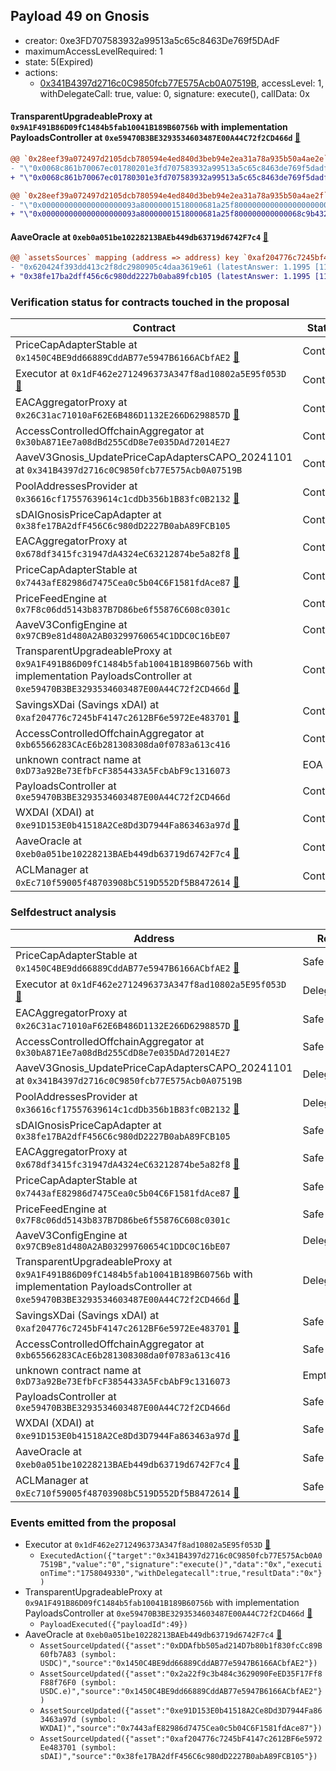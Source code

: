 ## Payload 49 on Gnosis

- creator: 0xe3FD707583932a99513a5c65c8463De769f5DAdF
- maximumAccessLevelRequired: 1
- state: 5(Expired)
- actions:
  - [0x341B4397d2716c0C9850fcb77E575Acb0A07519B](https://gnosisscan.io/tx/0x341B4397d2716c0C9850fcb77E575Acb0A07519B), accessLevel: 1, withDelegateCall: true, value: 0, signature: execute(), callData: 0x

#### TransparentUpgradeableProxy at `0x9A1F491B86D09fC1484b5fab10041B189B60756b` with implementation PayloadsController at `0xe59470B3BE3293534603487E00A44C72f2CD466d` [:ghost:](https://github.com/bgd-labs/aave-address-book  "GovernanceV3Gnosis.PAYLOADS_CONTROLLER")

```diff
@@ `0x28eef39a072497d2105dcb780594e4ed840d3beb94e2ea31a78a935b50a4ae2e` raw  @@
- "\"0x0068c861b70067ec01780201e3fd707583932a99513a5c65c8463de769f5dadf\""
+ "\"0x0068c861b70067ec01780301e3fd707583932a99513a5c65c8463de769f5dadf\""

@@ `0x28eef39a072497d2105dcb780594e4ed840d3beb94e2ea31a78a935b50a4ae2f` raw  @@
- "\"0x000000000000000000093a80000001518000681a25f800000000000000000000\""
+ "\"0x000000000000000000093a80000001518000681a25f800000000000068c9b432\""

```
#### AaveOracle at `0xeb0a051be10228213BAEb449db63719d6742F7c4` [:ghost:](https://github.com/bgd-labs/aave-address-book  "AaveV3Gnosis.ORACLE")

```diff
@@ `assetsSources` mapping (address => address) key `0xaf204776c7245bf4147c2612bf6e5972ee483701` @@
- "0x620424f393dd413c2f8dc2980905c4daa3619e61 (latestAnswer: 1.1995 [119953933, 8 decimals], description: Capped sDAI / DAI / USD)"
+ "0x38fe17ba2dff456c6c980dd2227b0aba89fcb105 (latestAnswer: 1.1995 [119953933, 8 decimals], description: Capped sDAI / DAI / USD)"

```
### Verification status for contracts touched in the proposal

| Contract | Status |
|---------|------------|
| PriceCapAdapterStable at `0x1450C4BE9dd66889CddAB77e5947B6166ACbfAE2` [:ghost:](https://github.com/bgd-labs/aave-address-book  "AaveV3Gnosis.ASSETS.USDC.ORACLE") | Contract |
| Executor at `0x1dF462e2712496373A347f8ad10802a5E95f053D` [:ghost:](https://github.com/bgd-labs/aave-address-book  "AaveV3Gnosis.ACL_ADMIN") | Contract |
| EACAggregatorProxy at `0x26C31ac71010aF62E6B486D1132E266D6298857D` [:ghost:](https://github.com/bgd-labs/aave-address-book  "ChainlinkGnosis.USDC_USD") | Contract |
| AccessControlledOffchainAggregator at `0x30bA871Ee7a08dBd255CdD8e7e035DAd72014E27` | Contract |
| AaveV3Gnosis_UpdatePriceCapAdaptersCAPO_20241101 at `0x341B4397d2716c0C9850fcb77E575Acb0A07519B` | Contract |
| PoolAddressesProvider at `0x36616cf17557639614c1cdDb356b1B83fc0B2132` [:ghost:](https://github.com/bgd-labs/aave-address-book  "AaveV3Gnosis.POOL_ADDRESSES_PROVIDER") | Contract |
| sDAIGnosisPriceCapAdapter at `0x38fe17BA2dfF456C6c980dD2227B0abA89FCB105` | Contract |
| EACAggregatorProxy at `0x678df3415fc31947dA4324eC63212874be5a82f8` [:ghost:](https://github.com/bgd-labs/aave-address-book  "ChainlinkGnosis.DAI_USD") | Contract |
| PriceCapAdapterStable at `0x7443afE82986d7475Cea0c5b04C6F1581fdAce87` [:ghost:](https://github.com/bgd-labs/aave-address-book  "AaveV3Gnosis.ASSETS.WXDAI.ORACLE") | Contract |
| PriceFeedEngine at `0x7F8c06dd5143b837B7D86be6f55876C608c0301c` | Contract |
| AaveV3ConfigEngine at `0x97CB9e81d480A2AB03299760654C1DDC0C16bE07` | Contract |
| TransparentUpgradeableProxy at `0x9A1F491B86D09fC1484b5fab10041B189B60756b` with implementation PayloadsController at `0xe59470B3BE3293534603487E00A44C72f2CD466d` [:ghost:](https://github.com/bgd-labs/aave-address-book  "GovernanceV3Gnosis.PAYLOADS_CONTROLLER") | Contract |
| SavingsXDai (Savings xDAI) at `0xaf204776c7245bF4147c2612BF6e5972Ee483701` [:ghost:](https://github.com/bgd-labs/aave-address-book  "AaveV3Gnosis.ASSETS.sDAI.UNDERLYING") | Contract |
| AccessControlledOffchainAggregator at `0xb65566283CAcE6b281308308da0f0783a613c416` | Contract |
| unknown contract name at `0xD73a92Be73EfbFcF3854433A5FcbAbF9c1316073` | EOA |
| PayloadsController at `0xe59470B3BE3293534603487E00A44C72f2CD466d` | Contract |
| WXDAI (XDAI) at `0xe91D153E0b41518A2Ce8Dd3D7944Fa863463a97d` [:ghost:](https://github.com/bgd-labs/aave-address-book  "AaveV3Gnosis.ASSETS.WXDAI.UNDERLYING") | Contract |
| AaveOracle at `0xeb0a051be10228213BAEb449db63719d6742F7c4` [:ghost:](https://github.com/bgd-labs/aave-address-book  "AaveV3Gnosis.ORACLE") | Contract |
| ACLManager at `0xEc710f59005f48703908bC519D552Df5B8472614` [:ghost:](https://github.com/bgd-labs/aave-address-book  "AaveV3Gnosis.ACL_MANAGER") | Contract |

### Selfdestruct analysis

| Address | Result |
|---------|------------|
| PriceCapAdapterStable at `0x1450C4BE9dd66889CddAB77e5947B6166ACbfAE2` [:ghost:](https://github.com/bgd-labs/aave-address-book  "AaveV3Gnosis.ASSETS.USDC.ORACLE") | Safe |
| Executor at `0x1dF462e2712496373A347f8ad10802a5E95f053D` [:ghost:](https://github.com/bgd-labs/aave-address-book  "AaveV3Gnosis.ACL_ADMIN") | DelegateCall |
| EACAggregatorProxy at `0x26C31ac71010aF62E6B486D1132E266D6298857D` [:ghost:](https://github.com/bgd-labs/aave-address-book  "ChainlinkGnosis.USDC_USD") | Safe |
| AccessControlledOffchainAggregator at `0x30bA871Ee7a08dBd255CdD8e7e035DAd72014E27` | Safe |
| AaveV3Gnosis_UpdatePriceCapAdaptersCAPO_20241101 at `0x341B4397d2716c0C9850fcb77E575Acb0A07519B` | DelegateCall |
| PoolAddressesProvider at `0x36616cf17557639614c1cdDb356b1B83fc0B2132` [:ghost:](https://github.com/bgd-labs/aave-address-book  "AaveV3Gnosis.POOL_ADDRESSES_PROVIDER") | DelegateCall |
| sDAIGnosisPriceCapAdapter at `0x38fe17BA2dfF456C6c980dD2227B0abA89FCB105` | Safe |
| EACAggregatorProxy at `0x678df3415fc31947dA4324eC63212874be5a82f8` [:ghost:](https://github.com/bgd-labs/aave-address-book  "ChainlinkGnosis.DAI_USD") | Safe |
| PriceCapAdapterStable at `0x7443afE82986d7475Cea0c5b04C6F1581fdAce87` [:ghost:](https://github.com/bgd-labs/aave-address-book  "AaveV3Gnosis.ASSETS.WXDAI.ORACLE") | Safe |
| PriceFeedEngine at `0x7F8c06dd5143b837B7D86be6f55876C608c0301c` | Safe |
| AaveV3ConfigEngine at `0x97CB9e81d480A2AB03299760654C1DDC0C16bE07` | DelegateCall |
| TransparentUpgradeableProxy at `0x9A1F491B86D09fC1484b5fab10041B189B60756b` with implementation PayloadsController at `0xe59470B3BE3293534603487E00A44C72f2CD466d` [:ghost:](https://github.com/bgd-labs/aave-address-book  "GovernanceV3Gnosis.PAYLOADS_CONTROLLER") | DelegateCall |
| SavingsXDai (Savings xDAI) at `0xaf204776c7245bF4147c2612BF6e5972Ee483701` [:ghost:](https://github.com/bgd-labs/aave-address-book  "AaveV3Gnosis.ASSETS.sDAI.UNDERLYING") | Safe |
| AccessControlledOffchainAggregator at `0xb65566283CAcE6b281308308da0f0783a613c416` | Safe |
| unknown contract name at `0xD73a92Be73EfbFcF3854433A5FcbAbF9c1316073` | Empty |
| PayloadsController at `0xe59470B3BE3293534603487E00A44C72f2CD466d` | Safe |
| WXDAI (XDAI) at `0xe91D153E0b41518A2Ce8Dd3D7944Fa863463a97d` [:ghost:](https://github.com/bgd-labs/aave-address-book  "AaveV3Gnosis.ASSETS.WXDAI.UNDERLYING") | Safe |
| AaveOracle at `0xeb0a051be10228213BAEb449db63719d6742F7c4` [:ghost:](https://github.com/bgd-labs/aave-address-book  "AaveV3Gnosis.ORACLE") | Safe |
| ACLManager at `0xEc710f59005f48703908bC519D552Df5B8472614` [:ghost:](https://github.com/bgd-labs/aave-address-book  "AaveV3Gnosis.ACL_MANAGER") | Safe |

### Events emitted from the proposal

- Executor at `0x1dF462e2712496373A347f8ad10802a5E95f053D` [:ghost:](https://github.com/bgd-labs/aave-address-book  "AaveV3Gnosis.ACL_ADMIN")
  - `ExecutedAction({"target":"0x341B4397d2716c0C9850fcb77E575Acb0A07519B","value":"0","signature":"execute()","data":"0x","executionTime":"1758049330","withDelegatecall":true,"resultData":"0x"})`
- TransparentUpgradeableProxy at `0x9A1F491B86D09fC1484b5fab10041B189B60756b` with implementation PayloadsController at `0xe59470B3BE3293534603487E00A44C72f2CD466d` [:ghost:](https://github.com/bgd-labs/aave-address-book  "GovernanceV3Gnosis.PAYLOADS_CONTROLLER")
  - `PayloadExecuted({"payloadId":49})`
- AaveOracle at `0xeb0a051be10228213BAEb449db63719d6742F7c4` [:ghost:](https://github.com/bgd-labs/aave-address-book  "AaveV3Gnosis.ORACLE")
  - `AssetSourceUpdated({"asset":"0xDDAfbb505ad214D7b80b1f830fcCc89B60fb7A83 (symbol: USDC)","source":"0x1450C4BE9dd66889CddAB77e5947B6166ACbfAE2"})`
  - `AssetSourceUpdated({"asset":"0x2a22f9c3b484c3629090FeED35F17Ff8F88f76F0 (symbol: USDC.e)","source":"0x1450C4BE9dd66889CddAB77e5947B6166ACbfAE2"})`
  - `AssetSourceUpdated({"asset":"0xe91D153E0b41518A2Ce8Dd3D7944Fa863463a97d (symbol: WXDAI)","source":"0x7443afE82986d7475Cea0c5b04C6F1581fdAce87"})`
  - `AssetSourceUpdated({"asset":"0xaf204776c7245bF4147c2612BF6e5972Ee483701 (symbol: sDAI)","source":"0x38fe17BA2dfF456C6c980dD2227B0abA89FCB105"})`
